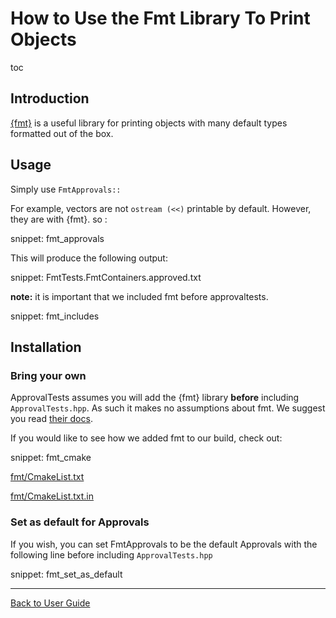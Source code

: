 <a id="top"></a>

# How to Use the Fmt Library To Print Objects

toc

## Introduction

[{fmt}](https://fmt.dev/) is a useful library for printing objects with many default types formatted out of the box.

## Usage

Simply use `FmtApprovals::`

For example, vectors are not `ostream (<<)` printable by default. However, they are with {fmt}. so :

snippet: fmt_approvals

This will produce the following output:

snippet: FmtTests.FmtContainers.approved.txt

**note:** it is important that we included fmt before approvaltests.

snippet: fmt_includes

## Installation

### Bring your own

ApprovalTests assumes you will add the {fmt} library **before** including `ApprovalTests.hpp`. As such it makes no assumptions about fmt. We suggest you read [their docs](https://fmt.dev/latest/usage.html).

If you would like to see how we added fmt to our build, check out:

snippet: fmt_cmake

[fmt/CmakeList.txt](/CMake/fmt/CMakeLists.txt)  

[fmt/CmakeList.txt.in](/CMake/fmt/CMakeLists.txt.in)

### Set as default for Approvals

If you wish, you can set FmtApprovals to be the default Approvals with the following line before including `ApprovalTests.hpp`

snippet: fmt_set_as_default


---

[Back to User Guide](/doc/README.md#top)
